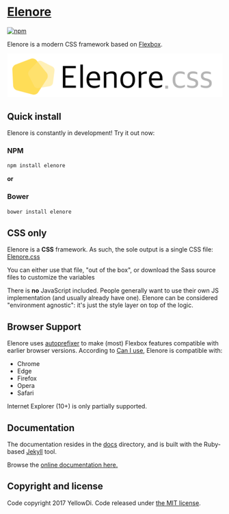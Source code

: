 # [Elenore](https://yellowdi.github.io/Elenore/)

[![npm](https://img.shields.io/npm/v/elenore.svg)](https://www.npmjs.com/package/elenore)

Elenore is a modern CSS framework based on [Flexbox](https://developer.mozilla.org/en-US/docs/Web/CSS/CSS_Flexible_Box_Layout/Using_CSS_flexible_boxes).

<a href="https://yellowdi.github.io/Elenore/"><img src="https://raw.githubusercontent.com/YellowDi/Elenore/master/docs/images/elenore-logo.png" alt="Elenore: a Flexbox CSS framework" style="max-width:100%;" width="600"></a>

## Quick install

Elenore is constantly in development! Try it out now:

### NPM

```sh
npm install elenore
```
**or**

### Bower

```sh
bower install elenore
```

## CSS only

Elenore is a **CSS** framework. As such, the sole output is a single CSS file: [Elenore.css](https://github.com/YellowDi/Elenore/blob/master/css/Elenore.css)

You can either use that file, "out of the box", or download the Sass source files to customize the variables

There is **no** JavaScript included. People generally want to use their own JS implementation (and usually already have one). Elenore can be considered "environment agnostic": it's just the style layer on top of the logic.

## Browser Support

Elenore uses [autoprefixer](https://github.com/postcss/autoprefixer) to make (most) Flexbox features compatible with earlier browser versions. According to [Can I use](http://caniuse.com/#feat=flexbox), Elenore is compatible with:

* Chrome
* Edge
* Firefox
* Opera
* Safari

Internet Explorer (10+) is only partially supported.

## Documentation

The documentation resides in the [docs](docs) directory, and is built with the Ruby-based [Jekyll](https://jekyllrb.com/) tool.

Browse the [online documentation here.](https://yellowdi.github.io/Elenore/)

## Copyright and license

Code copyright 2017 YellowDi. Code released under [the MIT license](https://github.com/YellowDi/Elenore/blob/master/LICENSE).
